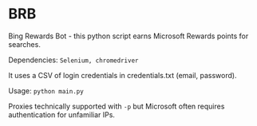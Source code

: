 # BRB 
Bing Rewards Bot - this python script earns Microsoft Rewards points for searches.

Dependencies: `Selenium, chromedriver`

It uses a CSV of login credentials in credentials.txt (email, password).

Usage: `python main.py` 

Proxies technically supported with `-p` but Microsoft often requires authentication for unfamiliar IPs.

